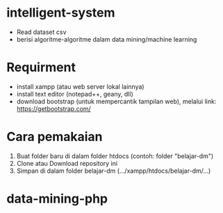 # intelligent-system
- Read dataset csv
- berisi algoritme-algoritme dalam data mining/machine learning

# Requirment
- install xampp (atau web server lokal lainnya)
- install text editor (notepad++, geany, dll)
- download bootstrap (untuk mempercantik tampilan web), melalui link: https://getbootstrap.com/

# Cara pemakaian
1. Buat folder baru di dalam folder htdocs (contoh: folder "belajar-dm")
2. Clone atau Download repository ini
3. Simpan di dalam folder belajar-dm (.../xampp/htdocs/belajar-dm/...)
# data-mining-php
